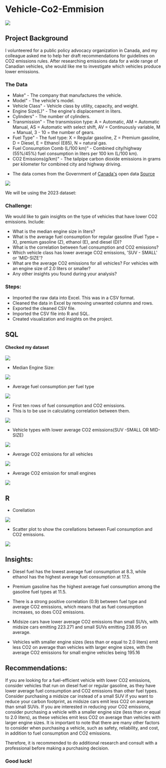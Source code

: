 # Vehicle-Co2-Emmision


![](Emissions_picture.png)


## Project Background

I volunteered for a public policy advocacy organization in Canada, and my colleague asked me to help her draft recommendations for guidelines on CO2 emissions rules.
After researching emissions data for a wide range of Canadian vehicles, she would like me to investigate which vehicles produce lower emissions.

### The Data

* Make" - The company that manufactures the vehicle.
* Model" - The vehicle's model.
* Vehicle Class" - Vehicle class by utility, capacity, and weight.
* Engine Size(L)" - The engine's displacement in liters.
* Cylinders" - The number of cylinders.
* Transmission" - The transmission type: A = Automatic, AM = Automatic Manual, AS = Automatic with select shift, AV = Continuously variable, M = Manual, 3 - 10 = the number of gears.
* Fuel Type" - The fuel type: X = Regular gasoline, Z = Premium gasoline, D = Diesel, E = Ethanol (E85), N = natural gas.
* Fuel Consumption Comb (L/100 km)" - Combined city/highway (55%/45%) fuel consumption in liters per 100 km (L/100 km).
* CO2 Emissions(g/km)" - The tailpipe carbon dioxide emissions in grams per kilometer for combined city and highway driving.

+ The data comes from the Government of [Canada's](https://open.canada.ca/en) open data [Source](https://app.datacamp.com/workspace/w/30c9e0f9-a189-4ebe-bea1-afa18b857eb6#you-have-access-to-seven-years-of-co2-emissions-data-for-canadian-vehicles-source)


![](iStock.png)

We will be using the 2023 dataset:

### Challenge:

We would like to gain insights on the type of vehicles that have lower CO2 emissions. Include:

* What is the median engine size in liters?
* What is the average fuel consumption for regular gasoline (Fuel Type = X), premium gasoline (Z), ethanol (E), and diesel (D)?
* What is the correlation between fuel consumption and CO2 emissions?
* Which vehicle class has lower average CO2 emissions, 'SUV - SMALL' or 'MID-SIZE'?
* What are the average CO2 emissions for all vehicles? For vehicles with an engine size of 2.0 liters or smaller?
* Any other insights you found during your analysis?


### Steps:

* Imported the raw data into Excel. This was in a CSV format.
* Cleaned the data in Excel by removing unwanted columns and rows.
* Exported the cleaned CSV file.
* Imported the CSV file into R and SQL.
* Created visualization and insights on the project.


## SQL

#### Checked my dataset


![](FIRST_TEN_ROWS_WITH_SQL.png)


* Median Engine Size:

![](Engine_Median_Size_SQL.png)


* Average fuel consumption per fuel type 

![](AVG_Fuel_Consumption_Per_Fuel_Type_SQL.png)

* First ten rows of fuel consumption and CO2 emissions. 
* This is to be use in calculating correlation between them.

![](first_ten_rows_Of_data_exported_to_calculate_correlation.png)



* Vehicle types with lower average CO2 emissions(SUV -SMALL OR MID-SIZE)

![](Suv_small_vs_Mid_size.png)


* Average CO2 emissions for all vehicles

![](Average_CO2_Emmisions.png)

* Average CO2 emission for small engines

![](Average_Co2_Emmisions_for_smaller_engines.png)



## R

* Corellation

![](Correlation.png)


* Scatter plot to show the corellations between Fuel consumption and CO2 emissions.


![](Fuel_consumption_VS_Co2_Emissions_R.png)




## Insights:

* Diesel fuel has the lowest average fuel consumption at 8.3, while ethanol has the highest average fuel consumption at 17.5.

* Premium gasoline has the highest average fuel consumption among the gasoline fuel types at 11.5.
 
* There is a strong positive correlation (0.9) between fuel type and average CO2 emissions, which means that as fuel consumption increases, so does CO2 emissions.

* Midsize cars have lower average CO2 emissions than small SUVs, with midsize cars emitting 223.271 and small SUVs emitting 238.95 on average.

* Vehicles with smaller engine sizes (less than or equal to 2.0 liters) emit less CO2 on average than vehicles with larger engine sizes, with the average CO2 emissions for small engine vehicles being 195.16


## Recommendations:

If you are looking for a fuel-efficient vehicle with lower CO2 emissions, consider vehicles that run on diesel fuel or regular gasoline, as they have lower average fuel consumption and CO2 emissions than other fuel types.
Consider purchasing a midsize car instead of a small SUV if you want to reduce your carbon footprint, as midsize cars emit less CO2 on average than small SUVs.
If you are interested in reducing your CO2 emissions, consider purchasing a vehicle with a smaller engine size (less than or equal to 2.0 liters), as these vehicles emit less CO2 on average than vehicles with larger engine sizes.
It is important to note that there are many other factors to consider when purchasing a vehicle, such as safety, reliability, and cost, in addition to fuel consumption and CO2 emissions. 

Therefore, it is recommended to do additional research and consult with a professional before making a purchasing decision.

### Good luck!


